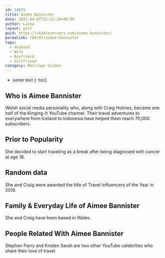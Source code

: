 ```yaml
---
id: 14679
title: Aimee Bannister
date: 2021-04-07T15:15:29+00:00
author: Laima
layout: post
guid: https://ukdataservers.com/aimee-bannister/
permalink: /04/07/aimee-bannister
tags:
  - Husband
  - Wife
  - Boyfriend
  - Girlfriend
category: Marriage Guides
---
```


* some text
{: toc}


## Who is Aimee Bannister
                  
                  
                  
Welsh social media personality who, along with Craig Holmes, became one half of the Kinging-It YouTube channel. Their travel adventures to everywhere from Iceland to Indonesia have helped them reach 70,000 subscribers.
                  
              
            
              
            
                
                
                
## Prior to Popularity
                  
                  
                  
She decided to start traveling as a break after being diagnosed with cancer at age 18.
                  
              
            
              
            
                
                
                
## Random data
                  
                  
                  
She and Craig were awarded the title of Travel Influencers of the Year in 2018.
                  
              
            
              
            
                
                
                
## Family & Everyday Life of Aimee Bannister
                  
                  
                  
She and Craig have been based in Wales.
                  
              
            
              
            
                
                
                
## People Related With Aimee Bannister
                  
                  
                  
Stephen Parry and Kristen Sarah are two other YouTube celebrities who share their love of travel.
                  
              
            
              
            
                
              
            
              
              
            
            
              
            
          
          
          